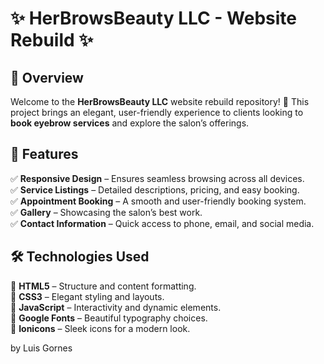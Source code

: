 # ✨ HerBrowsBeauty LLC - Website Rebuild ✨

## 🌟 Overview  

Welcome to the **HerBrowsBeauty LLC** website rebuild repository! 🎉 This project brings an elegant, user-friendly experience to clients looking to **book eyebrow services** and explore the salon’s offerings.  

## 🚀 Features  

✅ **Responsive Design** – Ensures seamless browsing across all devices.  
✅ **Service Listings** – Detailed descriptions, pricing, and easy booking.  
✅ **Appointment Booking** – A smooth and user-friendly booking system.  
✅ **Gallery** – Showcasing the salon’s best work.  
✅ **Contact Information** – Quick access to phone, email, and social media.  

## 🛠️ Technologies Used  

🔹 **HTML5** – Structure and content formatting.  
🔹 **CSS3** – Elegant styling and layouts.  
🔹 **JavaScript** – Interactivity and dynamic elements.  
🔹 **Google Fonts** – Beautiful typography choices.  
🔹 **Ionicons** – Sleek icons for a modern look.  

by Luis Gornes
